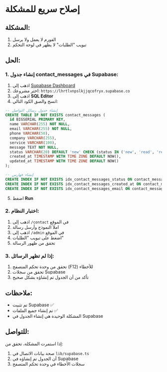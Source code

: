 # إصلاح سريع للمشكلة

## المشكلة:
1. الفورم لا يعمل ولا يرسل
2. تبويب "الطلبات" لا يظهر في لوحة التحكم

## الحل:

### 1. إنشاء جدول contact_messages في Supabase:

1. اذهب إلى [Supabase Dashboard](https://supabase.com/dashboard)
2. اختر مشروعك: `https://lhrtlvnpslkjjqcofryx.supabase.co`
3. اذهب إلى **SQL Editor**
4. انسخ والصق الكود التالي:

```sql
-- إنشاء جدول رسائل التواصل
CREATE TABLE IF NOT EXISTS contact_messages (
  id BIGSERIAL PRIMARY KEY,
  name VARCHAR(255) NOT NULL,
  email VARCHAR(255) NOT NULL,
  phone VARCHAR(50),
  company VARCHAR(255),
  service VARCHAR(100),
  message TEXT NOT NULL,
  status VARCHAR(20) DEFAULT 'new' CHECK (status IN ('new', 'read', 'replied')),
  created_at TIMESTAMP WITH TIME ZONE DEFAULT NOW(),
  updated_at TIMESTAMP WITH TIME ZONE DEFAULT NOW()
);

-- إنشاء فهارس
CREATE INDEX IF NOT EXISTS idx_contact_messages_status ON contact_messages(status);
CREATE INDEX IF NOT EXISTS idx_contact_messages_created_at ON contact_messages(created_at DESC);
CREATE INDEX IF NOT EXISTS idx_contact_messages_email ON contact_messages(email);
```

5. اضغط **Run**

### 2. اختبار النظام:

1. اذهب إلى `/contact` في الموقع
2. املأ النموذج وأرسل رسالة
3. اذهب إلى `/admin` في الموقع
4. اضغط على تبويب "الطلبات"
5. تحقق من ظهور الرسالة

### 3. إذا لم تظهر الرسائل:

1. تحقق من وحدة تحكم المتصفح (F12) للأخطاء
2. تحقق من سجلات Supabase
3. تأكد من أن الجدول تم إنشاؤه بشكل صحيح

## ملاحظات:

- تم تثبيت Supabase ✅
- تم إنشاء جميع الملفات ✅
- المشكلة الوحيدة هي إنشاء الجدول في Supabase

## للتواصل:

إذا استمرت المشكلة، تحقق من:
1. صحة بيانات الاتصال في `lib/supabase.ts`
2. أن الجدول تم إنشاؤه في Supabase
3. سجلات الأخطاء في وحدة تحكم المتصفح
